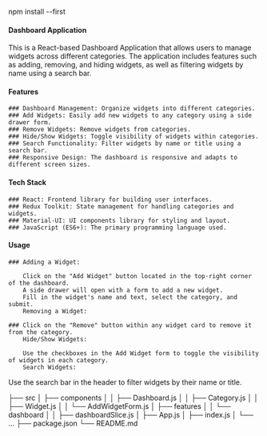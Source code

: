 npm install --first 

#### Dashboard Application
This is a React-based Dashboard Application that allows users to manage widgets across different categories. The application includes features such as adding, removing, and hiding widgets, as well as filtering widgets by name using a search bar.

#### Features
    ### Dashboard Management: Organize widgets into different categories.
    ### Add Widgets: Easily add new widgets to any category using a side drawer form.
    ### Remove Widgets: Remove widgets from categories.
    ### Hide/Show Widgets: Toggle visibility of widgets within categories.
    ### Search Functionality: Filter widgets by name or title using a search bar.
    ### Responsive Design: The dashboard is responsive and adapts to different screen sizes.

#### Tech Stack
    ### React: Frontend library for building user interfaces.
    ### Redux Toolkit: State management for handling categories and widgets.
    ### Material-UI: UI components library for styling and layout.
    ### JavaScript (ES6+): The primary programming language used.

#### Usage
    ### Adding a Widget:
        
        Click on the "Add Widget" button located in the top-right corner of the dashboard.
        A side drawer will open with a form to add a new widget.
        Fill in the widget's name and text, select the category, and submit.
        Removing a Widget:

    ### Click on the "Remove" button within any widget card to remove it from the category.
        Hide/Show Widgets:

        Use the checkboxes in the Add Widget form to toggle the visibility of widgets in each category.
        Search Widgets:

Use the search bar in the header to filter widgets by their name or title.

    
├── src
│   ├── components
│   │   ├── Dashboard.js
│   │   ├── Category.js
│   │   ├── Widget.js
│   │   └── AddWidgetForm.js
│   ├── features
│   │   └── dashboard
│   │       ├── dashboardSlice.js
│   ├── App.js
│   ├── index.js
│   └── ...
├── package.json
└── README.md
